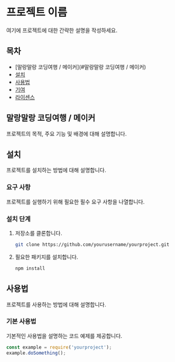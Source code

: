 # 프로젝트 이름

여기에 프로젝트에 대한 간략한 설명을 작성하세요.

## 목차
- [말랑말랑 코딩여행 / 메이커](#말랑말랑 코딩여행 / 메이커)
- [설치](#설치)
- [사용법](#사용법)
- [기여](#기여)
- [라이센스](#라이센스)

## 말랑말랑 코딩여행 / 메이커
프로젝트의 목적, 주요 기능 및 배경에 대해 설명합니다.

## 설치
프로젝트를 설치하는 방법에 대해 설명합니다.

### 요구 사항
프로젝트를 실행하기 위해 필요한 필수 요구 사항을 나열합니다.

### 설치 단계
1. 저장소를 클론합니다.
    ```bash
    git clone https://github.com/yourusername/yourproject.git
    ```
2. 필요한 패키지를 설치합니다.
    ```bash
    npm install
    ```

## 사용법
프로젝트를 사용하는 방법에 대해 설명합니다.

### 기본 사용법
기본적인 사용법을 설명하는 코드 예제를 제공합니다.
```javascript
const example = require('yourproject');
example.doSomething();
